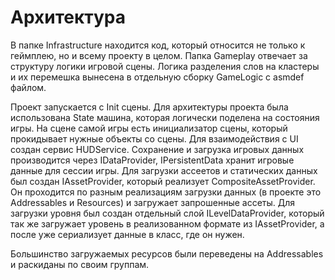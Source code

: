 # Архитектура

В папке Infrastructure находится код, который относится не только к геймплею, но и всему проекту в целом. Папка Gameplay отвечает за структуру
логики игровой сцены. Логика разделения слов на кластеры и их перемешка вынесена в отдельную сборку GameLogic с asmdef файлом.

Проект запускается с Init сцены. Для архитектуры проекта была использована State машина, которая логически поделена на состояния игры.
На сцене самой игры есть инициализатор сцены, который прокидывает нужные объекты со сцены.
Для взаимодействия с UI создан сервис HUDService. Сохранение и загрузка игровых данных производится через IDataProvider, IPersistentData хранит
игровые данные для сессии игры. Для загрузки ассеетов и статических данных был создан IAssetProvider, который реализует CompositeAssetProvider.
Он проходится по разным реализациям загрузки данных (в проекте это Addressables и Resources) и загружает запрошенные ассеты. Для загрузки
уровня был создан отдельный слой ILevelDataProvider, который так же загружает уровень в реализованном формате из IAssetProvider, а после уже
сериализует данные в класс, где он нужен.

Большинство загружаемых ресурсов были переведены на Addressables и раскиданы по своим группам.
